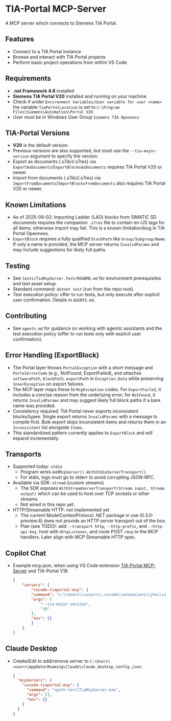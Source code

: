 # TIA-Portal MCP-Server

A MCP server which connects to Siemens TIA Portal.

## Features

- Connect to a TIA Portal instance
- Browse and interact with TIA Portal projects
- Perform basic project operations from within VS Code

## Requirements

- __.net Framework 4.8__ installed
- __Siemens TIA Portal V20__ installed and running on your machine
- Check if under `Environment Variables/User variable for user <name>` the variable `TiaPortalLocation` is set to `C:\Program Files\Siemens\Automation\Portal V20`
- User must be in Windows User Group `Siemens TIA Openness`

## TIA-Portal Versions

- __V20__ is the default version.
- Previous versions are also supported, but must use the `--tia-major-version` argument to specify the version.
- Export as documents (.s7dcl/.s7res) via `ExportAsDocuments`/`ExportBlocksAsDocuments` requires TIA Portal V20 or newer.
- Import from documents (.s7dcl/.s7res) via `ImportFromDocuments`/`ImportBlocksFromDocuments` also requires TIA Portal V20 or newer.

## Known Limitations

- As of 2025-09-02: Importing Ladder (LAD) blocks from SIMATIC SD documents requires the companion `.s7res` file to contain en-US tags for all items; otherwise import may fail. This is a known limitation/bug in TIA Portal Openness.
 - `ExportBlock` requires a fully qualified `blockPath` like `Group/Subgroup/Name`. If only a name is provided, the MCP server returns `InvalidParams` and may include suggestions for likely full paths.

## Testing

- See `tests/TiaMcpServer.Test/README.md` for environment prerequisites and test asset setup.
- Standard command: `dotnet test` (run from the repo root).
- Test execution policy: offer to run tests, but only execute after explicit user confirmation. Details in `AGENTS.md`.

## Contributing

- See `agents.md` for guidance on working with agentic assistants and the test execution policy (offer to run tests only with explicit user confirmation).

## Error Handling (ExportBlock)

- The Portal layer throws `PortalException` with a short message and `PortalErrorCode` (e.g., NotFound, ExportFailed), and attaches `softwarePath`, `blockPath`, `exportPath` in `Exception.Data` while preserving `InnerException` on export failures.
- The MCP layer maps these to `McpException` codes. For `ExportFailed`, it includes a concise reason from the underlying error; for `NotFound`, it returns `InvalidParams` and may suggest likely full block paths if a bare name was provided.
- Consistency required: TIA Portal never exports inconsistent blocks/types. Single export returns `InvalidParams` with a message to compile first. Bulk export skips inconsistent items and returns them in an `Inconsistent` list alongside `Items`.
- This standardized pattern currently applies to `ExportBlock` and will expand incrementally.

## Transports

- Supported today: `stdio`
  - Program wires `AddMcpServer().WithStdioServerTransport()`.
  - For stdio, logs must go to stderr to avoid corrupting JSON-RPC.
- Available via SDK: `stream` (custom streams)
  - The SDK exposes `WithStreamServerTransport(Stream input, Stream output)` which can be used to host over TCP sockets or other streams.
  - Not wired in this repo yet.
- HTTP/Streamable HTTP: not implemented yet
  - The current ModelContextProtocol .NET package in use (0.3.0-preview.4) does not provide an HTTP server transport out of the box.
  - Plan (see TODO): add `--transport http`, `--http-prefix`, and `--http-api-key`, host with `HttpListener`, and route POST `/mcp` to the MCP handlers. Later align with MCP Streamable HTTP spec.

## Copilot Chat

- Example mcp.json, when using VS Code extension [TIA-Portal MCP-Server](https://marketplace.visualstudio.com/items?itemName=JHeilingbrunner.vscode-tiaportal-mcp) and TIA-Portal V18
  ```json
  {
      "servers": {
          "vscode-tiaportal-mcp": {
          "command": "c:\\Users\\<user>\\.vscode\\extensions\\jheilingbrunner.vscode-tiaportal-mcp-<version>\\srv\\net48\\TiaMcpServer.exe",
          "args": [
              "--tia-major-version",
              "18"
          ],
          "env": {}
          }
      }
  }
  ```

## Claude Desktop

- Create/Edit to add/remove server to `C:\Users\<user>\AppData\Roaming\Claude\claude_desktop_config.json`:

  ```json
  {
    "mcpServers": {
      "vscode-tiaportal-mcp": {
        "command": "<path-to>\\TiaMcpServer.exe",
        "args": [],
        "env": {}
      }
    }
  }
  ```
